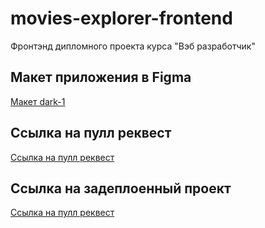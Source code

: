 # movies-explorer-frontend
Фронтэнд дипломного проекта курса "Вэб разработчик"

## Макет приложения в Figma
[Макет dark-1](https://www.figma.com/file/CZitVtiHJwmEjrS1uiWu7u/dark-1?type=design&node-id=932-4497&mode=design&t=B8eWshVEiHXywKuB-0)

## Ссылка на пулл реквест
[Ссылка на пулл реквест](https://github.com/vdycoder/movies-explorer-frontend/pull/5)

## Ссылка на задеплоенный проект
[Ссылка на пулл реквест](https://movies.vdycoder.nomoredomains.xyz)
